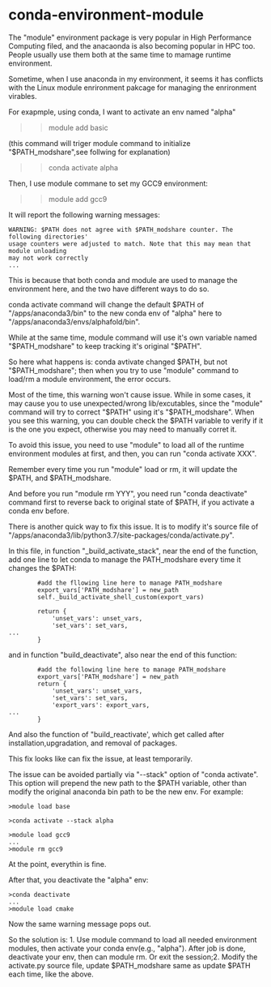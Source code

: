 # conda-environment-module

The "module" environment package is very popular in High Performance Computing filed, and the anacaonda is also becoming popular in HPC too. People usually use them both at the same time to mamage runtime environment.

Sometime, when I use anaconda in my environment, it seems it has conflicts with the Linux module enrironment pakcage for managing the enrironment virables.

For exapmple, using conda, I want to activate an env named "alpha"

>> module add basic  

(this command will triger module command to initialize "$PATH_modshare",see follwing for explanation)
>> conda activate alpha

Then, I use module commane to set my GCC9 environment:

>>module add gcc9

It will report the following warning messages:

```text
WARNING: $PATH does not agree with $PATH_modshare counter. The following directories' 
usage counters were adjusted to match. Note that this may mean that module unloading 
may not work correctly
...
```
This is because that both conda and module are used to manage the environment here, and the two have different ways to do so.

conda activate command will change the default $PATH of "/apps/anaconda3/bin" to the new conda env of "alpha" here to "/apps/anaconda3/envs/alphafold/bin".

While at the same time, module command will use it's own variable named "$PATH_modshare" to keep tracking it's original "$PATH".

So here what happens is: conda avtivate changed $PATH, but not "$PATH_modshare"; then when you try to use "module" command to load/rm a module environment, the error occurs.

Most of the time, this warning won't cause issue. While in some cases, it may cause you to use unexpected/wrong lib/excutables, since the "module" command will try to correct "$PATH" using it's "$PATH_modshare".
When you see this warning, you can double check the $PATH variable to verify if it is the one you expect, otherwise you may need to manually corret it.

To avoid this issue, you need to use "module" to load all of the runtime environment modules at first, and then, you can run "conda activate XXX".

Remember every time you run "module" load or rm, it will update the $PATH, and $PATH_modshare.

And before you run "module rm YYY", you need run "conda deactivate" command first to reverse back to original state of $PATH, if you activate a conda env before.


There is another quick way to fix this issue. It is to modify it's source file of "/apps/anaconda3/lib/python3.7/site-packages/conda/activate.py".

In this file, in function "_build_activate_stack", near the end of the function, add one line to let conda to manage the PATH_modshare every time it changes the $PATH:

```text
        #add the fllowing line here to manage PATH_modshare
        export_vars['PATH_modshare'] = new_path
        self._build_activate_shell_custom(export_vars)

        return {
            'unset_vars': unset_vars,
            'set_vars': set_vars,
...
        }
```

and in function "build_deactivate", also near the end of this function:

```text
        #add the following line here to manage PATH_modshare
        export_vars['PATH_modshare'] = new_path
        return {
            'unset_vars': unset_vars,
            'set_vars': set_vars,
            'export_vars': export_vars,
...
        }
```

And also the function of "build_reactivate', which get called after installation,upgradation, and removal of packages.

This fix looks like can fix the issue, at least temporarily.

The issue can be avoided partially via "--stack" option of "conda activate". This option will prepend the new path to the $PATH variable, other than modify the original anaconda bin path to be the new env. For example:

```text
>module load base

>conda activate --stack alpha 

>module load gcc9
...
>module rm gcc9
```

At the point, everythin is fine. 

After that, you deactivate the "alpha" env:
```text
>conda deactivate
...
>module load cmake

```

Now the same warning message pops out.

So the solution is: 1. Use module command to load all needed environment modules, then activate your conda env(e.g., "alpha"). After job is done, deactivate your env, then can module rm. Or exit the session;2. Modify the activate.py source file, update $PATH_modshare same as update $PATH each time, like the above.

